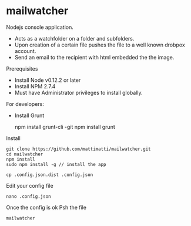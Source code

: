 # mailwatcher
Nodejs console application. 

- Acts as a watchfolder on a folder and subfolders.
- Upon creation of a certain file pushes the file to a well known drobpox account.
- Send an email to the recipient with html embedded the the image.



Prerequisites

- Install Node v0.12.2 or later
- Install NPM 2.7.4
- Must have Administrator privileges to install globally.


For developers:

- Install Grunt

    npm install grunt-cli -git
    npm install
    grunt


Install

    git clone https://github.com/mattimatti/mailwatcher.git
    cd mailwatcher
    npm install
    sudo npm install -g // install the app

    cp .config.json.dist .config.json

Edit your config file

	nano .config.json

Once the config is ok Psh the file

    mailwatcher